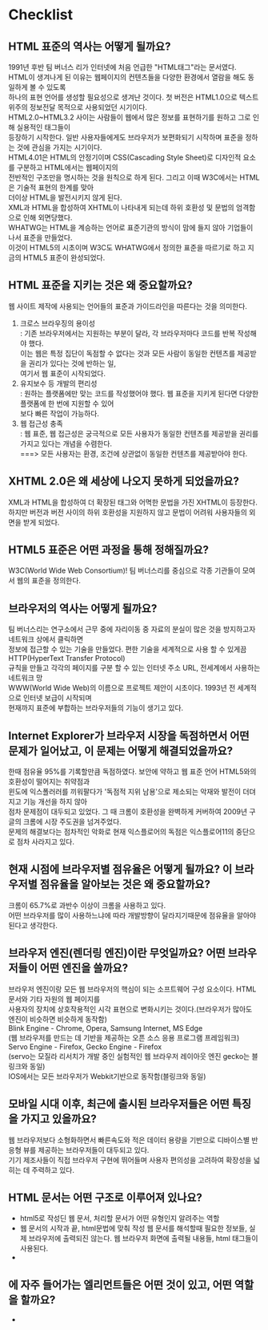 # Checklist  
## HTML 표준의 역사는 어떻게 될까요?  
1991년 후반 팀 버너스 리가 인터넷에 처음 언급한 "HTML태그"라는 문서였다.  
HTML이 생겨나게 된 이유는 웹페이지의 컨텐츠들을 다양한 환경에서 열람을 해도 동일하게 볼 수 있도록  
하나의 표현 언어를 생성할 필요성으로 생겨난 것이다. 
첫 버전은 HTML1.0으로 텍스트 위주의 정보전달 목적으로 사용되었던 시기이다.  
HTML2.0~HTML3.2 사이는 사람들이 웹에서 많은 정보를 표현하기를 원하고 그로 인해 실용적인 태그들이  
등장하기 시작한다. 일반 사용자들에게도 브라우저가 보편화되기 시작하며 표준을 정하는 것에 관심을 가지는 시기이다.  
HTML4.01은 HTML의 안정기이며 CSS(Cascading Style Sheet)로 디자인적 요소를 구분하고 HTML에서는 웹페이지의  
전반적인 구조만을 명시하는 것을 원칙으로 하게 된다. 그리고 이때 W3C에서는 HTML은 기술적 표현의 한계를 맞아  
더이상 HTML을 발전시키지 않게 된다.  
XML과 HTML을 합성하여 XHTML이 나타내게 되는데 하위 호환성 및 문법의 엄격함으로 인해 외면당했다.  
WHATWG는 HTML을 계승하는 언어로 표준기관의 방식이 맘에 들지 않아 기업들이 나서 표준을 만들었다.  
이것이 HTML5의 시초이며 W3C도 WHATWG에서 정의한 표준을 따르기로 하고 지금의 HTML5 표준이 완성되었다.  

## HTML 표준을 지키는 것은 왜 중요할까요?  
웹 사이트 제작에 사용되는 언어들의 표준과 가이드라인을 따른다는 것을 의미한다.  
1. 크로스 브라우징의 용이성  
: 기존 브라우저에서는 지원하는 부분이 달라, 각 브라우저마다 코드를 반복 작성해야 했다.   
이는 웹은 특정 집단이 독점할 수 없다는 것과 모든 사람이 동일한 컨텐츠를 제공받을 권리가 있다는 것에 반하는 일,  
여기서 웹 표준이 시작되었다.  
2. 유지보수 등 개발의 편리성  
: 원하는 플랫폼에만 맞는 코드를 작성했어야 했다. 웹 표준을 지키게 된다면 다양한 플랫폼에 한 번에 지원할 수 있어  
보다 빠른 작업이 가능하다.  
3. 웹 접근성 충족  
: 웹 표준, 웹 접근성은 궁극적으로 모든 사용자가 동일한 컨텐츠를 제공받을 권리를 가지고 있다는 개념을 수렴한다.  
===> 모든 사용자는 환경, 조건에 상관없이 동일한 컨텐츠를 제공받아야 한다.  

## XHTML 2.0은 왜 세상에 나오지 못하게 되었을까요?  
XML과 HTML을 합성하여 더 확장된 태그와 어멱한 문법을 가진 XHTML이 등장한다.  
하지만 버전과 버전 사이의 하위 호환성을 지원하지 않고 문법이 어려워 사용자들의 외면을 받게 되었다.  

## HTML5 표준은 어떤 과정을 통해 정해질까요?  
W3C(World Wide Web Consortium)! 팀 버너스리를 중심으로 각종 기관들이 모여서 웹의 표준을 정의한다.   

## 브라우저의 역사는 어떻게 될까요?  
팀 버너스리는 연구소에서 근무 중에 자리이동 중 자료의 분실이 많은 것을 방지하고자 네트워크 상에서 클릭하면  
정보에 접근할 수 있는 기술을 만들었다. 편한 기술을 세계적으로 사용 할 수 있게끔 HTTP(HyperText Transfer Protocol)  
규칙을 만들고 각각의 페이지를 구분 할 수 있는 인터넷 주소 URL, 전세계에서 사용하는 네트워크 망  
WWW(World Wide Web)의 이름으로 프로젝트 제안이 시초이다. 1993년 전 세계적으로 인터넷 보급이 시작되며  
현재까지 표준에 부합하는 브라우저들의 기능이 생기고 있다.  

## Internet Explorer가 브라우저 시장을 독점하면서 어떤 문제가 일어났고, 이 문제는 어떻게 해결되었을까요?  
한때 점유율 95%를 기록할만큼 독점하였다. 보안에 약하고 웹 표준 언어 HTML5와의 호환성이 떨어지는 취약점과   
윈도에 익스폴러러를 끼워팔다가 '독점적 지위 남용'으로 제소되는 악재와 발전이 더뎌지고 기능 개선을 하지 않아  
점차 문제점이 대두되고 있었다. 그 때 크롬이 호환성을 완벽하게 커버하여 2009년 구글의 크롬에 시장 주도권을 넘겨주었다.  
문제의 해결보다는 점차적인 악화로 현재 익스플로어의 독점은 익스플로어11의 중단으로 점차 사라지고 있다.  

## 현재 시점에 브라우저별 점유율은 어떻게 될까요? 이 브라우저별 점유율을 알아보는 것은 왜 중요할까요?  
크롬이 65.7%로 과반수 이상이 크롬을 사용하고 있다.  
어떤 브라우저를 많이 사용하느냐에 따라 개발방향이 달라지기때문에 점유율을 알아야된다고 생각한다.  

## 브라우저 엔진(렌더링 엔진)이란 무엇일까요? 어떤 브라우저들이 어떤 엔진을 쓸까요?  
브라우저 엔진이랑 모든 웹 브라우저의 핵심이 되는 소프트웨어 구성 요소이다. HTML 문서와 기타 자원의 웹 페이지를  
사용자의 장치에 상호작용적인 시각 표현으로 변화시키는 것이다.(브라우저가 많아도 엔진이 비슷하면 비슷하게 동작함)  
Blink Engine - Chrome, Opera, Samsung Internet, MS Edge  
(웹 브라우저를 만드는 데 기반을 제공하는 오픈 소스 응용 프로그램 프레임워크)  
Servo Engine - Firefox, Gecko Engine - Firefox  
(servo는 모질라 리서치가 개발 중인 실험적인 웹 브라우저 레이아웃 엔진 gecko는 블링크와 동일)  
IOS에서는 모든 브라우저가 Webkit기반으로 동작함(블링크와 동일)  

## 모바일 시대 이후, 최근에 출시된 브라우저들은 어떤 특징을 가지고 있을까요?  
웹 브라우저보다 소형화하면서 빠른속도와 적은 데이터 용량을 기반으로 디바이스별 반응형 뷰를 제공하는 브라우저들이 대두되고 있다.  
기기 제조사들이 직접 브라우저 구현에 뛰어들며 사용자 편의성을 고려하여 확장성을 넓히는 데 주력하고 있다.

## HTML 문서는 어떤 구조로 이루어져 있나요?  
- <!doctype html>  html5로 작성딘 웹 문서, 처리할 문서가 어떤 유형인지 알려주는 역할    
- <html>  웹 문서의 시작과 끝, html문법에 맞춰 작성  
    <head></head>  웹 문서를 해석할때 필요한 정보들, 실제 브라우저에 출력되진 않는다.    
    <body></body>  웹 브라우저 화면에 출력될 내용들, html 태그들이 사용된다.  
- </html>  

## <head>에 자주 들어가는 엘리먼트들은 어떤 것이 있고, 어떤 역할을 할까요?  
- <title> html 문서 전체의 타이틀 표현  
- <meta>   
    charset = 문서의 character set 인코딩 방식 지정  
    name = 어떤 정보의 형태를 가지고 있는지  
    content = 실제 메타데이터의 컨텐츠  
==> 웹 브라우저에 표시되진 않는다.  

## 시맨틱 태그는 무엇일까요?  
태그가 가지고 있는 콘텐츠가 문서 내에서 어떤 의미를 지니는지 알려주는 태그다.  

## 시맨틱 엘리먼트를 사용하면 어떤 점이 좋을까요?   
각각의 목적이나 역할을 브라우저와 개발자에게 명확히 나타내고, 코드를 보지 않고 태그만 보고도 문서의 정보 쉽게 파악한다.  

##  `<section>`과 `<div>`, `<header>`, `<footer>`, `<article>`엘리먼트의 차이점은 무엇인가요?  
<section> 관련된 내용을 하나의 영역으로 만드는 태그(연관된 콘텐츠만!!)  
<div> 콘텐츠 분할 요소  
<header> 소개나 내비게이션 기능들의 묶음  
<footer> 페이지 만든사람, 저작권 정보 등, 가장 가까운 선행하는 섹션의 푸터를 의미  
<article> 독립적으로 구성할 수 있는 컴포넌트로 별도로 배포하거나 재사용하기 위한 구조  

## 블록 레벨 엘리먼트와 인라인 엘리먼트는 어떤 차이가 있을까요?  
블록 레벨 엘리먼트 : 부모 요소의 전체 공간을 차지하여 블록을 만들어낸다.(body 요소 안에서만 나타낼 수 있음)  
인라인 엘리먼트 : 요소를 구성하는 태그에 할당된 공간만 차지한다.  
=> 인라인은 텍스트 크기만큼, 블록은 한 줄 전체! 얼만큼 차지하느냐의 차이  
